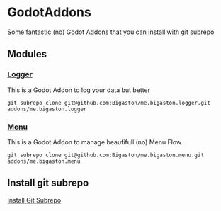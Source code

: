 # GodotAddons
Some fantastic (no) Godot Addons that you can install with git subrepo

## Modules
### [Logger](https://github.com/Bigaston/me.bigaston.logger)
This is a Godot Addon to log your data but better
```
git subrepo clone git@github.com:Bigaston/me.bigaston.logger.git addons/me.bigaston.logger
```

### [Menu](https://github.com/Bigaston/me.bigaston.menu)
This is a Godot Addon to manage beaufifull (no) Menu Flow.
```
git subrepo clone git@github.com:Bigaston/me.bigaston.menu.git addons/me.bigaston.menu
```

## Install git subrepo
[Install Git Subrepo](./subrepo.md) 
